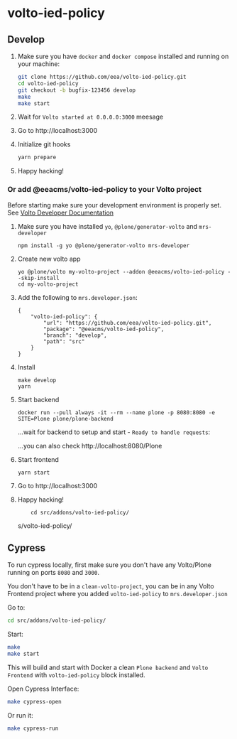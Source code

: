 # volto-ied-policy

## Develop

1. Make sure you have `docker` and `docker compose` installed and running on your machine:

   ```Bash
   git clone https://github.com/eea/volto-ied-policy.git
   cd volto-ied-policy
   git checkout -b bugfix-123456 develop
   make
   make start
   ```

1. Wait for `Volto started at 0.0.0.0:3000` meesage

1. Go to http://localhost:3000

1. Initialize git hooks

   ```Bash
   yarn prepare
   ```

1. Happy hacking!

### Or add @eeacms/volto-ied-policy to your Volto project

Before starting make sure your development environment is properly set. See [Volto Developer Documentation](https://docs.voltocms.com/getting-started/install/)

1.  Make sure you have installed `yo`, `@plone/generator-volto` and `mrs-developer`

        npm install -g yo @plone/generator-volto mrs-developer

1.  Create new volto app

        yo @plone/volto my-volto-project --addon @eeacms/volto-ied-policy --skip-install
        cd my-volto-project

1.  Add the following to `mrs.developer.json`:

        {
            "volto-ied-policy": {
                "url": "https://github.com/eea/volto-ied-policy.git",
                "package": "@eeacms/volto-ied-policy",
                "branch": "develop",
                "path": "src"
            }
        }

1.  Install

        make develop
        yarn

1.  Start backend

        docker run --pull always -it --rm --name plone -p 8080:8080 -e SITE=Plone plone/plone-backend

    ...wait for backend to setup and start - `Ready to handle requests`:

    ...you can also check http://localhost:8080/Plone

1.  Start frontend

        yarn start

1.  Go to http://localhost:3000

1.  Happy hacking!

            cd src/addons/volto-ied-policy/

    s/volto-ied-policy/

## Cypress

To run cypress locally, first make sure you don't have any Volto/Plone running on ports `8080` and `3000`.

You don't have to be in a `clean-volto-project`, you can be in any Volto Frontend
project where you added `volto-ied-policy` to `mrs.developer.json`

Go to:

```BASH
cd src/addons/volto-ied-policy/
```

Start:

```Bash
make
make start
```

This will build and start with Docker a clean `Plone backend` and `Volto Frontend` with `volto-ied-policy` block installed.

Open Cypress Interface:

```Bash
make cypress-open
```

Or run it:

```Bash
make cypress-run
```
